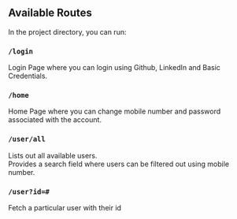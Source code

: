 

## Available Routes

In the project directory, you can run:

### `/login`

Login Page where you can login using Github, LinkedIn and Basic Credentials.

### `/home`

Home Page where you can change mobile number and password associated with the account.

### `/user/all`

Lists out all available users.<br/>
Provides a search field where users can be filtered out using mobile number.

### `/user?id=#`

Fetch a particular user with their id

